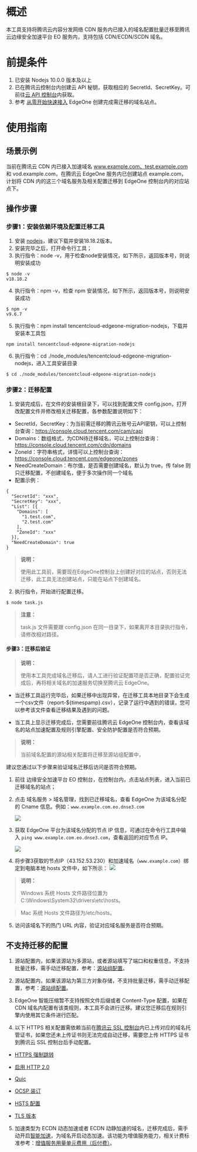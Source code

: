 # 概述
本工具支持将腾讯云内容分发网络 CDN 服务内已接入的域名配置批量迁移至腾讯云边缘安全加速平台 EO 服务内，支持包括 CDN/ECDN/SCDN 域名。

# 前提条件
1. 已安装 Nodejs 10.0.0 版本及以上
2. 已在腾讯云控制台内创建云 API 秘钥，获取相应的 SecretId、SecretKey。可前往[云 API 控制台](https://console.cloud.tencent.com/cam/capi)内获取。
3. 参考 [从零开始快速接入](https://cloud.tencent.com/document/product/1552/87601) EdgeOne 创建完成需迁移的域名站点。

# 使用指南

## 场景示例
当前在腾讯云 CDN 内已接入加速域名 www.example.com、test.example.com 和 vod.example.com，在腾讯云 EdgeOne 服务内已创建站点 example.com，计划将 CDN 内的这三个域名服务及相关配置迁移到 EdgeOne 控制台内的对应站点下。

## 操作步骤

### 步骤1：安装依赖环境及配置迁移工具
1. 安装 [nodejs](https://nodejs.org/en)，建议下载并安装18.18.2版本。
2. 安装完毕之后，打开命令行工具；
3. 执行指令：node -v，用于检查node安装情况，如下所示，返回版本号，则说明安装成功
```
$ node -v
v18.18.2
```
4. 执行指令：npm -v，检查 npm 安装情况，如下所示，返回版本号，则说明安装成功
```
$ npm -v
v9.6.7
```
5. 执行指令：npm install tencentcloud-edgeone-migration-nodejs，下载并安装本工具包
```
npm install tencentcloud-edgeone-migration-nodejs
```
6. 执行指令：cd ./node_modules/tencentcloud-edgeone-migration-nodejs，进入工具安装目录
```
$ cd ./node_modules/tencentcloud-edgeone-migration-nodejs 
```

### 步骤2：迁移配置
1. 安装完成后，在文件的安装根目录下，可以找到配置文件 config.json，打开改配置文件并修改相关迁移配置，各参数配置说明如下：
  - SecretId，SecretKey：为当前需迁移的腾讯云账号云API密钥，可以上控制台查询：https://console.cloud.tencent.com/cam/capi
  - Domains：数组格式，为CDN待迁移域名，可以上控制台查询：https://console.cloud.tencent.com/cdn/domains
  - ZoneId：字符串格式，详情可以上控制台查询：https://console.cloud.tencent.com/edgeone/zones
  - NeedCreateDomain：布尔值，是否需要创建域名，默认为 true，传 false 则只迁移配置，不创建域名，便于多次操作同一个域名
  - 配置示例：
```
{
  "SecretId": "xxx",
  "SecretKey": "xxx",  
  "List": [{
    "Domains": [ 
      "1.test.com", 
      "2.test.com" 
    ],
    "ZoneId": "xxx"
  }], 
  "NeedCreateDomain": true
}
```

> **说明：**
> 
> 使用此工具前，需要现在EdgeOne控制台上创建好对应的站点，否则无法迁移，此工具无法创建站点，只能在站点下创建域名。
> 

2. 执行指令，开始进行配置迁移。

``` bash
$ node task.js
```   

> **注意：**
> 
> task.js 文件需要跟 config.json 在同一目录下，如果离开本目录执行指令，请修改相对路径。
> 


#### 步骤3：迁移后验证

> **说明：**
> 
> 使用本工具完成域名迁移后，请人工进行验证配置项是否正确，配置验证完成后，再将相关域名的加速服务切换至腾讯云 EdgeOne。
> 

- 当迁移工具运行完毕后，如果迁移中出现异常，在迁移工具本地目录下会生成一个csv文件（report-${timespamp}.csv），记录了运行中遇到的错误，您可以参考该文件查看迁移结果及遇到的问题。

- 当工具上显示迁移完成后，您需要前往腾讯云 EdgeOne 控制台内，查看该域名的站点加速配置及规则引擎配置、安全防护配置是否符合预期。
   

> **说明：**
> 
> 当前域名配置的源站相关配置将迁移至源站组配置中，
> 


建议您通过以下步骤来验证域名迁移后访问是否符合预期。

1. 前往 边缘安全加速平台 EO 控制台，在控制台内，点击站点列表，进入当前已迁移域名的站点；

2. 点击 域名服务 > 域名管理，找到已迁移域名，查看 EdgeOne 为该域名分配的 Cname 信息。例如：`www.example.com.eo.dnse3.com`


   ![](https://write-document-release-1258344699.cos.ap-guangzhou.tencentcos.cn/100027441501/14f0b0316bfb11eebded5254000903c0.png?q-sign-algorithm=sha1&q-ak=AKID6bk_fkKcpYLELlid5x_RssHZYzGSqgzGdk8_m2yVS7J29dHdL3lHbAAQlPPi64LS&q-sign-time=1697447415;1697451015&q-key-time=1697447415;1697451015&q-header-list=&q-url-param-list=&q-signature=1c8c665912c0e47c64ec530d818e171167526401&x-cos-security-token=qJH6fbqpcGSkKO5AbfqWoagOaeOV9vMa377a91373e01b73c31940e96b53f5601yobH5qMIJiXQkSUnjn4ShCtMuw0-ma-vgWLLWkYU5VYtUWbZ9LpfnI1JQ6zcIq2resC9HNxNfsoKhW9XYsfhfcKnlH8ogd-OTfZIbV81WxsK9xB58t81bsQ7ZQL9-E7k2gIqa8rssXL3nRolBHVHzLXctYWo1h0kSSrUzhKtkIDrBnOU_sJau5dktgeRgoYu5ijTqtnymn15oLDH5wJDFXuKkVWZ3Rtwq10xi3JjDUaH3NRoDE2wkk62wgiCrrxQevsBSDuKc_mqtPFJT2Ck_CWdRpEKbjqwdB6ZIU3QvRX0EcxiMMwwR1pUXz3QZxrIofwhMs6wG8bn49C6fKNBYrVM_DQdFHrwbjqhQ_t4TMVU-TYOE-j7Qzdh-UosWArR)

3. 获取 EdgeOne 平台为该域名分配的节点 IP 信息，可通过在命令行工具中输入 `ping www.example.com.eo.dnse3.com`，查看返回的对应节点 IP。


   ![](https://write-document-release-1258344699.cos.ap-guangzhou.tencentcos.cn/100027441501/7d64e3a96bfb11eebded5254000903c0.png?q-sign-algorithm=sha1&q-ak=AKIDJOvxPx0WSNi69DNBpQyudhJkkagwez33OkrGRZva7aAGaMtCoj4q43rFbXqNfbsb&q-sign-time=1697447415;1697451015&q-key-time=1697447415;1697451015&q-header-list=&q-url-param-list=&q-signature=a91d4695966692f78a4246cb46118b096b8e7ba5&x-cos-security-token=Hz5BC0k4HQ1YfHVNDPQZqJehYe6f981a9e9b9a1967ad602da0b1b02db8560cb9n8iSTSm9aFy1YKudStx0XpG7tIW3wxZtWlZKms_hYB42ZojvUpjbTlcFvQZbfVQZv2ZyIJ1uKN_qhG8qET9EMh84MAyzBqKItNPGBQl_BIj8sKGQerSdLPkFBca-wYsoFs-gYFEY7NVK1ox_hqQclCuz14K3uqV_STHuBSubk9HhqndvTZC77vqxu_mkfLkRD4YovXANc60ByJrPOwhExbfv8f_3wN3N5H_QI3xM38pSD1UV1FvMJeGMdICDlc9THwtubEahGAzrqtICEyaJYbDfh0Gjc3gg7T9TNnaN8FWCkpLcf5MSJbvSQAB_0IQtbn7YoKNGiIY4wSc2rl7j0KTPOm897xOUi78dCpLTbcf7Fc7Uefpy9RdicqVmXmN-)

4. 将步骤3获取的节点IP（43.152.53.230）和加速域名（`www.example.com`）绑定到电脑本地 hosts 文件中，如下所示：
![](https://write-document-release-1258344699.cos.ap-guangzhou.tencentcos.cn/100027441501/d39ac2556bfb11eeada95254007bf3f5.png?q-sign-algorithm=sha1&q-ak=AKID3XgCjMvdw2MPiLlO00DoMuUzVjYf8da4pyTUOhLwhTpnYbD7G9pmEhsMBFyI7Zv1&q-sign-time=1697447415;1697451015&q-key-time=1697447415;1697451015&q-header-list=&q-url-param-list=&q-signature=37ee9312b644896465163ca7ea82283271b2ece0&x-cos-security-token=qJH6fbqpcGSkKO5AbfqWoagOaeOV9vMa952754d5f94725742d11cba59bcd638ayobH5qMIJiXQkSUnjn4ShCtMuw0-ma-vgWLLWkYU5VYtUWbZ9LpfnI1JQ6zcIq2resC9HNxNfsoKhW9XYsfhfcKnlH8ogd-OTfZIbV81WxsK9xB58t81bsQ7ZQL9-E7k2gIqa8rssXL3nRolBHVHzLXctYWo1h0kSSrUzhKtkIDrBnOU_sJau5dktgeRgoYuxv5ZxEt9xeRPqclt20hv9xr9gPY7iDHWPuD8v3IORS6f6kQGIMFhOry6BPLhXfomFQ8UQEJYayJPImFidvdNS4Bb3Jgbp0TR4NzenFPctDONVwW2AtG2IcAznahsIHA72-4O1kTMMvLUTpz1vO90u15XbgjVkXys_pUpKvXaMl6BBFRuw0ofD4fpajz8oFQj)
   

> **说明：**
> 
> Windows 系统 Hosts 文件路径位置为 C:\Windows\System32\drivers\etc\hosts。
> 

> Mac 系统 Hosts 文件路径为/etc/hosts。
> 

5. 访问该域名下的热门 URL 内容，验证对应域名服务是否符合预期。


## 不支持迁移的配置
1. 源站配置内，如果该源站为多源站，或者源站填写了端口和权重信息，不支持批量迁移，需手动迁移配置，参考：[源站组配置](https://cloud.tencent.com/document/product/1552/70904)。

2. 源站配置内，如果该源站为第三方对象存储，不支持批量迁移，需手动迁移配置，参考：[源站组配置](https://cloud.tencent.com/document/product/1552/70904)。

3. EdgeOne 智能压缩暂不支持按照文件后缀或者 Content-Type 配置，如果在 CDN 域名内配置有该类规则，本工具不会进行迁移。建议您迁移后在规则引擎内使用其它条件进行匹配。

4. 以下 HTTPS 相关配置需依赖当前在[腾讯云 SSL 控制台](https://console.cloud.tencent.com/certoverview)内已上传对应的域名托管证书，如果您还未上传证书则无法完成自动迁移，需要您上传 HTTPS 证书到腾讯云 SSL 控制台后手动配置。

  - [HTTPS 强制跳转](https://cloud.tencent.com/document/product/228/41688)

  - [启用 HTTP 2.0](https://cloud.tencent.com/document/product/228/41689)

  - [Quic](https://cloud.tencent.com/document/product/228/51800)

  - [OCSP 装订](https://cloud.tencent.com/document/product/228/41690)

  - [HSTS 配置](https://cloud.tencent.com/document/product/228/44867)

  - [TLS 版本](https://cloud.tencent.com/document/product/228/44868)

5. 加速类型为 ECDN 动态加速或者 ECDN 动静加速的域名，迁移完成后，需手动开启[智能加速](https://cloud.tencent.com/document/product/1552/70959)，为域名开启动态加速。该功能为增值服务能力，相关计费标准参考：[增值服务用量单元费用（后付费）](https://cloud.tencent.com/document/product/1552/94161)。